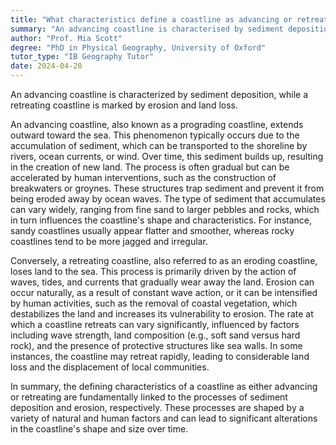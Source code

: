 ```yaml
---
title: "What characteristics define a coastline as advancing or retreating?"
summary: "An advancing coastline is characterised by sediment deposition, while a retreating coastline is marked by erosion and land loss."
author: "Prof. Mia Scott"
degree: "PhD in Physical Geography, University of Oxford"
tutor_type: "IB Geography Tutor"
date: 2024-04-20
---
```


An advancing coastline is characterized by sediment deposition, while a retreating coastline is marked by erosion and land loss.

An advancing coastline, also known as a prograding coastline, extends outward toward the sea. This phenomenon typically occurs due to the accumulation of sediment, which can be transported to the shoreline by rivers, ocean currents, or wind. Over time, this sediment builds up, resulting in the creation of new land. The process is often gradual but can be accelerated by human interventions, such as the construction of breakwaters or groynes. These structures trap sediment and prevent it from being eroded away by ocean waves. The type of sediment that accumulates can vary widely, ranging from fine sand to larger pebbles and rocks, which in turn influences the coastline's shape and characteristics. For instance, sandy coastlines usually appear flatter and smoother, whereas rocky coastlines tend to be more jagged and irregular.

Conversely, a retreating coastline, also referred to as an eroding coastline, loses land to the sea. This process is primarily driven by the action of waves, tides, and currents that gradually wear away the land. Erosion can occur naturally, as a result of constant wave action, or it can be intensified by human activities, such as the removal of coastal vegetation, which destabilizes the land and increases its vulnerability to erosion. The rate at which a coastline retreats can vary significantly, influenced by factors including wave strength, land composition (e.g., soft sand versus hard rock), and the presence of protective structures like sea walls. In some instances, the coastline may retreat rapidly, leading to considerable land loss and the displacement of local communities.

In summary, the defining characteristics of a coastline as either advancing or retreating are fundamentally linked to the processes of sediment deposition and erosion, respectively. These processes are shaped by a variety of natural and human factors and can lead to significant alterations in the coastline's shape and size over time.
    